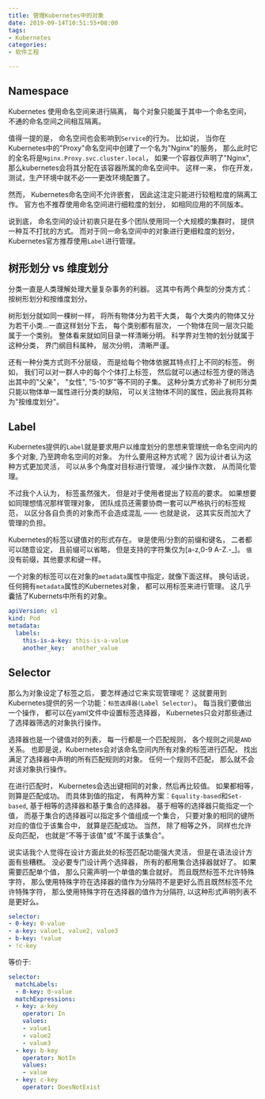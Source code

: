 ```yaml
---
title: 管理Kubernetes中的对象
date: 2019-09-14T10:51:55+08:00
tags:
- Kubernetes
categories:
- 软件工程

---
```


## Namespace
Kubernetes 使用命名空间来进行隔离， 每个对象只能属于其中一个命名空间， 不通的命名空间之间相互隔离。  

值得一提的是， 命名空间也会影响到`Service`的行为。 比如说， 当你在Kubernetes中的"Proxy"命名空间中创建了一个名为"Nginx"的服务， 那么此时它的全名将是`Nginx.Proxy.svc.cluster.local`， 如果一个容器仅声明了"Nginx", 那么kubernetes会将其分配在该容器所属的命名空间中。 这样一来， 你在开发，测试，生产环境中就不必一一更改环境配置了。  

然而， Kubernetes命名空间不允许嵌套， 因此这注定只能进行较粗粒度的隔离工作。 官方也不推荐使用命名空间进行细粒度的划分， 如相同应用的不同版本。  

说到底， 命名空间的设计初衷只是在多个团队使用同一个大规模的集群时， 提供一种互不打扰的方式。 而对于同一命名空间中的对象进行更细粒度的划分， Kubernetes官方推荐使用`Label`进行管理。  

## 树形划分 vs 维度划分
分类一直是人类理解处理大量复杂事务的利器。 这其中有两个典型的分类方式： 按树形划分和按维度划分。  

树形划分就如同一棵树一样， 将所有物体分为若干大类， 每个大类内的物体又分为若干小类...一直这样划分下去， 每个类别都有层次， 一个物体在同一层次只能属于一个类别。 整体看来就如同目录一样清晰分明。 科学界对生物的划分就属于这种分类， 界门纲目科属种， 层次分明， 清晰严谨。  

还有一种分类方式则不分层级， 而是给每个物体依据其特点打上不同的标签。 例如， 我们可以对一群人中的每个个体打上标签， 然后就可以通过标签方便的筛选出其中的"父亲"， "女性", "5-10岁"等不同的子集。 这种分类方式弥补了树形分类只能以物体单一属性进行分类的缺陷， 可以关注物体不同的属性，因此我将其称为"按维度划分"。   

## Label
Kubernetes提供的`Label`就是要求用户以维度划分的思想来管理统一命名空间内的多个对象, 乃至跨命名空间的对象。 为什么要用这种方式呢？ 因为设计者认为这种方式更加灵活， 可以从多个角度对目标进行管理， 减少操作次数， 从而简化管理。  

不过我个人认为， 标签虽然强大， 但是对于使用者提出了较高的要求。 如果想要如同理想情况那样管理对象， 团队成员还需要协商一套可以严格执行的标签规范， 以区分各自负责的对象而不会造成混乱 —— 也就是说， 这其实反而加大了管理的负担。 

Kubernetes的标签以键值对的形式存在。 `键`是使用/分割的前缀和键名， 二者都可以随意设定， 且前缀可以省略， 但是支持的字符集仅为[a-z,0-9 A-Z.-_]。 `值`没有前缀，其他要求和键一样。  

一个对象的标签可以在对象的`metadata`属性中指定，就像下面这样。 换句话说， 任何拥有`metadata`属性的Kubernetes对象， 都可以用标签来进行管理。 这几乎囊括了Kubernets中所有的对象。
```yaml
apiVersion: v1
kind: Pod
metadata:
  labels:
    this-is-a-key: this-is-a-value
    another_key:  another_value
```

## Selector
那么为对象设定了标签之后， 要怎样通过它来实现管理呢？ 这就要用到Kubernetes提供的另一个功能：`标签选择器(Label Selector)`。 每当我们要做出一个操作， 都可以在yaml文件中设置标签选择器， Kubernetes只会对那些通过了选择器筛选的对象执行操作。 

选择器也是一个键值对的列表， 每一行都是一个匹配规则， 各个规则之间是`AND`关系。 也即是说，Kubernetes会对该命名空间内所有对象的标签进行匹配， 找出满足了选择器中声明的所有匹配规则的对象。 任何一个规则不匹配， 那么就不会对该对象执行操作。   

在进行匹配时， Kubernetes会选出键相同的对象，然后再比较值。 如果都相等，则算是匹配成功。 而具体到值的指定， 有两种方案：`Equality-based`和`Set-based`, 基于相等的选择器和基于集合的选择器。 基于相等的选择器只能指定一个值， 而基于集合的选择器可以指定多个值组成一个集合， 只要对象的相同的键所对应的值位于该集合中， 就算是匹配成功。 当然， 除了相等之外， 同样也允许反向匹配， 也就是”不等于该值"或"不属于该集合"。 

说实话我个人觉得在设计方面此处的标签匹配功能强大灵活， 但是在语法设计方面有些糟糕。 没必要专门设计两个选择器， 所有的都用集合选择器就好了。 如果需要匹配单个值， 那么只需声明一个单值的集合就好。 而且既然标签不允许特殊字符， 那么使用特殊字符在选择器的值作为分隔符不是更好么而且既然标签不允许特殊字符， 那么使用特殊字符在选择器的值作为分隔符, 以这种形式声明列表不是更好么。
```yaml
selector:
- 0-key: 0-value
- a-key: value1, value2, value3
- b-key: !value
- !c-key
```
等价于:
```yaml
selector:
  matchLabels:
  - 0-key: 0-value
  matchExpressions:
  - key: a-key
    operator: In
    values:
    - value1
    - value2
    - value3
  - key: b-key
    operator: NotIn
    values:
    - value
  - key: c-key
    operator: DoesNotExist
```

